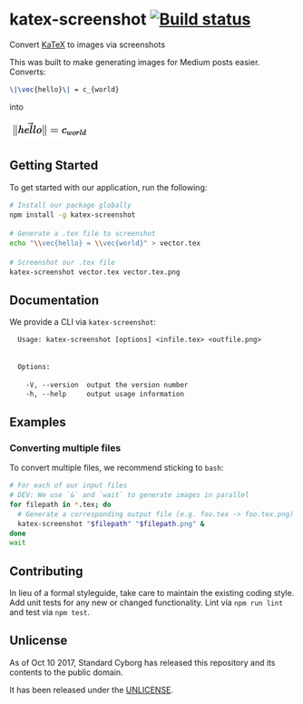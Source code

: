 # katex-screenshot [![Build status](https://travis-ci.org/StandardCyborg/katex-screenshot.svg?branch=master)](https://travis-ci.org/StandardCyborg/katex-screenshot)

Convert [KaTeX][] to images via screenshots

This was built to make generating images for Medium posts easier. Converts:

```tex
\|\vec{hello}\| = c_{world}
```

into

![katex-screenshot result](test/expected-files/valid-osx.png)

[KaTeX]: https://github.com/Khan/KaTeX

## Getting Started
To get started with our application, run the following:

```bash
# Install our package globally
npm install -g katex-screenshot

# Generate a .tex file to screenshot
echo "\\vec{hello} = \\vec{world}" > vector.tex

# Screenshot our .tex file
katex-screenshot vector.tex vector.tex.png
```

## Documentation
We provide a CLI via `katex-screenshot`:

```
  Usage: katex-screenshot [options] <infile.tex> <outfile.png>


  Options:

    -V, --version  output the version number
    -h, --help     output usage information
```

## Examples
### Converting multiple files
To convert multiple files, we recommend sticking to `bash`:

```bash
# For each of our input files
# DEV: We use `&` and `wait` to generate images in parallel
for filepath in *.tex; do
  # Generate a corresponding output file (e.g. foo.tex -> foo.tex.png)
  katex-screenshot "$filepath" "$filepath.png" &
done
wait
```

## Contributing
In lieu of a formal styleguide, take care to maintain the existing coding style. Add unit tests for any new or changed functionality. Lint via `npm run lint` and test via `npm test`.

## Unlicense
As of Oct 10 2017, Standard Cyborg has released this repository and its contents to the public domain.

It has been released under the [UNLICENSE][].

[UNLICENSE]: UNLICENSE
